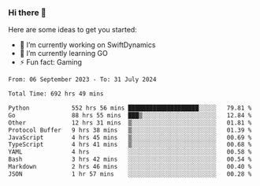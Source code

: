 ### Hi there 👋

Here are some ideas to get you started:

- 🔭 I’m currently working on SwiftDynamics
- 🌱 I’m currently learning GO
-  ⚡ Fun fact: Gaming
  
  <!--
- 👯 I’m looking to collaborate on ...
- 🤔 I’m looking for help with ...
- 💬 Ask me about ...
- 📫 How to reach me: ...
- 😄 Pronouns: ...
-->

<!--START_SECTION:waka-->

```txt
From: 06 September 2023 - To: 31 July 2024

Total Time: 692 hrs 49 mins

Python            552 hrs 56 mins ████████████████████░░░░░   79.81 %
Go                88 hrs 55 mins  ███▒░░░░░░░░░░░░░░░░░░░░░   12.84 %
Other             12 hrs 31 mins  ▒░░░░░░░░░░░░░░░░░░░░░░░░   01.81 %
Protocol Buffer   9 hrs 38 mins   ▒░░░░░░░░░░░░░░░░░░░░░░░░   01.39 %
JavaScript        4 hrs 45 mins   ▒░░░░░░░░░░░░░░░░░░░░░░░░   00.69 %
TypeScript        4 hrs 41 mins   ▒░░░░░░░░░░░░░░░░░░░░░░░░   00.68 %
YAML              4 hrs           ░░░░░░░░░░░░░░░░░░░░░░░░░   00.58 %
Bash              3 hrs 42 mins   ░░░░░░░░░░░░░░░░░░░░░░░░░   00.54 %
Markdown          2 hrs 46 mins   ░░░░░░░░░░░░░░░░░░░░░░░░░   00.40 %
JSON              1 hr 57 mins    ░░░░░░░░░░░░░░░░░░░░░░░░░   00.28 %
```

<!--END_SECTION:waka-->
